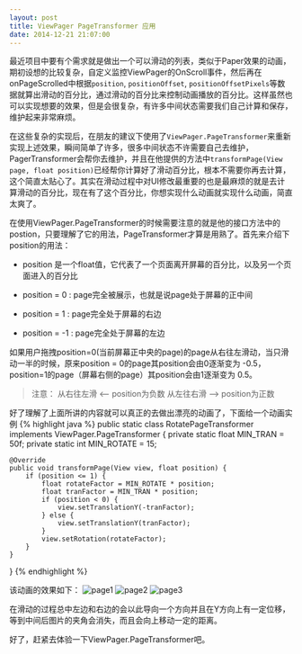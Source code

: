 ```yaml
---
layout: post
title: ViewPager PageTransformer 应用
date: 2014-12-21 21:07:00
---
```


最近项目中要有个需求就是做出一个可以滑动的列表，类似于Paper效果的动画，期初设想的比较复杂，自定义监控ViewPager的OnScroll事件，然后再在onPageScrolled中根据`position`, `positionOffset`, `positionOffsetPixels`等数据就算出滑动的百分比，通过滑动的百分比来控制动画播放的百分比。这样虽然也可以实现想要的效果，但是会很复杂，有许多中间状态需要我们自己计算和保存，维护起来非常麻烦。

在这些复杂的实现后，在朋友的建议下使用了`ViewPager.PageTransformer`来重新实现上述效果，瞬间简单了许多，很多中间状态不许需要自己去维护，PagerTransformer会帮你去维护，并且在他提供的方法中`transformPage(View page, float position)`已经帮你计算好了滑动百分比，根本不需要你再去计算，这个简直太贴心了。其实在滑动过程中对UI修改最重要的也是最麻烦的就是去计算滑动的百分比，现在有了这个百分比，你想实现什么动画就实现什么动画，简直太爽了。

在使用ViewPager.PageTransformer的时候需要注意的就是他的接口方法中的postion，只要理解了它的用法，PageTransformer才算是用熟了。首先来介绍下position的用法：

+ position 是一个float值，它代表了一个页面离开屏幕的百分比，以及另一个页面进入的百分比

+ position = 0  : page完全被展示，也就是说page处于屏幕的正中间
+ position = 1  : page完全处于屏幕的右边
+ position = -1 : page完全处于屏幕的左边

如果用户拖拽position=0(当前屏幕正中央的page)的page从右往左滑动，当只滑动一半的时候，原来position = 0的page其position会由0逐渐变为 -0.5，position=1的page（屏幕右侧的page）其position会由1逐渐变为 0.5。

> 注意：
> 从右往左滑 <——  position为负数
> 从左往右滑 ——>  position为正数

好了理解了上面所讲的内容就可以真正的去做出漂亮的动画了，下面给一个动画实例
{% highlight java %}
public static class RotatePageTransformer implements ViewPager.PageTransformer {
    private static float MIN_TRAN = 50f;
    private static int MIN_ROTATE = 15;

    @Override
    public void transformPage(View view, float position) {
        if (position <= 1) {
            float rotateFactor = MIN_ROTATE * position;
            float tranFactor = MIN_TRAN * position;
            if (position < 0) {
                view.setTranslationY(-tranFactor);
            } else {
                view.setTranslationY(tranFactor);
            }
            view.setRotation(rotateFactor);
        }
    }
}
{% endhighlight %}

该动画的效果如下：
![page1](http://blog.tedyin.me/images/page1.png)
![page2](http://blog.tedyin.me/images/page2.png)
![page3](http://blog.tedyin.me/images/page3.png)

在滑动的过程总中左边和右边的会以此导向一个方向并且在Y方向上有一定位移，等到中间后图片的夹角会消失，而且会向上移动一定的距离。

好了，赶紧去体验一下ViewPager.PageTransformer吧。

